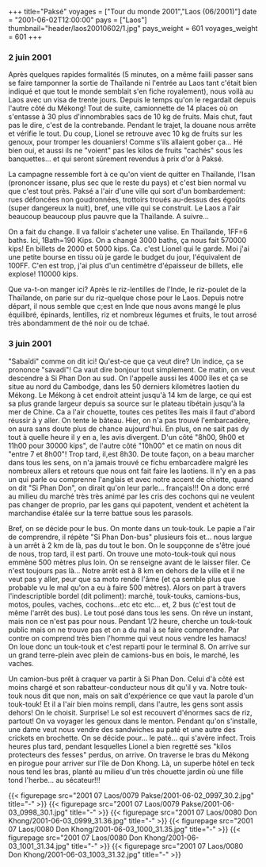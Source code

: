 +++
title="Paksé"
voyages = ["Tour du monde 2001","Laos (06/2001)"]
date = "2001-06-02T12:00:00"
pays = ["Laos"]
thumbnail="header/laos20010602/1.jpg"
pays_weight = 601
voyages_weight = 601
+++
### 2 juin 2001

Après quelques rapides formalités (5 minutes, on a même faiili passer sans 
se faire tamponner la sortie de Thaïlande ni l'entrée au Laos tant c'était bien 
indiqué et que tout le monde semblait s'en fiche royalement), nous voilà au 
Laos avec un visa de trente jours. Depuis le temps qu'on le regardait depuis 
l'autre côté du Mékong! Tout de suite, camionnette de 14 places où on s'entasse 
à 30 plus d'innombrables sacs de 10 kg de fruits. Mais chut, faut pas le dire, 
c'est de la contrebande. Pendant le trajet, la douane nous arrête et vérifie 
le tout. Du coup, Lionel se retrouve avec 10 kg de fruits sur les genoux, pour 
tromper les douaniers! Comme s'ils allaient gober ça... Hé bien oui, et aussi 
ils ne "voient" pas les kilos de fruits "cachés" sous les banquettes... et qui 
seront sûrement revendus à prix d'or à Paksé.

La campagne ressemble fort à ce qu'on vient de quitter en Thaïlande, l'Isan 
(prononcer issane, plus sec que le reste du pays) et c'est bien normal vu que 
c'est tout près. Paksé a l'air d'une ville qui sort d'un bombardement: rues 
défoncées non goudronnées, trottoirs troués au-dessus des égoûts (super dangereux 
la nuit), bref, une ville qui se construit. Le Laos a l'air beaucoup beaucoup 
plus pauvre que la Thaïlande. A suivre... 

On a fait du change. Il va falloir s'acheter une valise. En Thaïlande, 1FF=6 
baths. Ici, 1Bath=190 Kips. On a changé 3000 baths, ça nous fait 570000 kips! 
En billets de 2000 et 5000 kips. Ca. c'est Lionel qui le garde. Moi j'ai une 
petite bourse en tissu où je garde le budget du jour, l'équivalent de 100FF. 
C'en est trop, j'ai plus d'un centimètre d'épaisseur de billets, elle explose! 
110000 kips.

Que va-t-on manger ici? Après le riz-lentilles de l'Inde, le riz-poulet de 
la Thaïlande, on parie sur du riz-quelque chose pour le Laos. Depuis notre départ, 
il nous semble que c;est en Inde que nous avons mangé le plus équilibré, épinards, 
lentilles, riz et nombreux légumes et fruits, le tout arrosé très abondamment 
de thé noir ou de tchaé.

### 3 juin 2001

"Sabaïdi" comme on dit ici! Qu'est-ce que ça veut dire? Un indice, ça se prononce 
"savadi"! Ca vaut dire bonjour tout simplement. Ce matin, on veut descendre 
à Si Phan Don au sud. On l'appelle aussi les 4000 îles et ça se situe au nord 
du Cambodge, dans les 50 derniers kilomètres laotien du Mékong. Le Mékong à 
cet endroit atteint jusqu'à 14 km de large, ce qui est sa plus grande largeur 
depuis sa source sur le plateau tibétain jusqu'à la mer de Chine. Ca a l'air 
chouette, toutes ces petites îles mais il faut d'abord réussir à y aller. On 
tente le bâteau. Hier, on n'a pas trouvé l'embarcadère, on aura sans doute plus 
de chance aujourd'hui. En plus, on ne sait pas dy tout à quelle heure il y en 
a, les avis divergent. D'un côté "8h00, 9h00 et 11h00 pour 30000 kips", de l'autre 
côté "10h00" et ce matin on nous dit "entre 7 et 8h00"! Trop tard, il,est 8h30. 
De toute façon, on a beau marcher dans tous les sens, on n'a jamais trouvé ce 
fichu embarcadère malgré les nombreux allers et retours que nous ont fait faire 
les laotiens. Il n'y en a pas un qui parle ou comprenne l'anglais et avec notre 
accent de chiotte, quand on dit "Si Phan Don", on dirait qu'on leur parle... 
français!!! On a donc erré au milieu du marché très très animé par les cris 
des cochons qui ne veulent pas changer de proprio, par les gans qui papotent, 
vendent et achètent la marchandise étalée sur la terre battue sous les parasols.

Bref, on se décide pour le bus. On monte dans un touk-touk. Le papie a l'air 
de comprendre, il répète "Si Phan Don-bus" plusieurs fois et... nous largue 
à un arrêt à 2 km de là, pas du tout le bon. On le soupçonne de s'être joué 
de nous, trop tard, il est parti. On trouve une moto-touk-touk qui nous emmène 
500 mètres plus loin. On se renseigne avant de le laisser filer. Ce n'est toujours 
pas là... Notre arrêt est à 8 km en dehors de la ville et il ne veut pas y aller, 
peur que sa moto rende l'âme (et ça semble plus que probable vu le mal qu'on 
a eu à faire 500 mètres). Alors on part à travers l'indescriptible bordel (dit 
poliment): marché, touk-touks, camions-bus, motos, poules, vaches, cochons...etc 
etc etc... et, 2 bus (c'est tout de même l'arrêt des bus). Le tout posé dans 
tous les sens. On rêve un instant, mais non ce n'est pas pour nous. Pendant 
1/2 heure, cherche un touk-touk public mais on ne trouve pas et on a du mal 
à se faire comprendre. Par contre on comprend très bien l'homme qui veut nous 
vendre les hamacs! On loue donc un touk-touk et c'est reparti pour le terminal 
8. On arrive sur un grand terre-plein avec plein de camions-bus en bois, le 
marché, les vaches.

Un camion-bus prêt à craquer va partir à Si Phan Don. Celui d'à côté est moins 
chargé et son rabatteur-conducteur nous dit qu'il y va. Notre touk-touk nous 
dit que non, mais on sait d'expérience ce que vaut la parole d'un touk-touk! 
Et il a l'air bien moins rempli, dans l'autre, les gens sont assis dehors! On 
le choisit. Surprise! Le sol est recouvert d'énormes sacs de riz, partout! On 
va voyager les genoux dans le menton. Pendant qu'on s'installe, une dame veut 
nous vendre des sandwiches au paté et une autre des crickets en brochette. On 
se décide pour... le paté... qui s'avère infect. Trois heures plus tard, pendant 
lesquelles Lionel a bien regretté ses "kilos protecteurs des fesses" perdus, 
on arrive. On traverse le bras du Mékong en pirogue pour arriver sur l'île de 
Don Khong. Là, un superbe hôtel en teck nous tend les bras, planté au milieu 
d'un très chouette jardin où une fille tond l'herbe... au sécateur!!!


<div id="TOTO">{{< figurepage src="2001 07 Laos/0079 Pakse/2001-06-02_0997_30.2.jpg" title="-"  >}}
{{< figurepage src="2001 07 Laos/0079 Pakse/2001-06-03_0998_30.1.jpg" title="-"  >}}
{{< figurepage src="2001 07 Laos/0080 Don Khong/2001-06-03_0999_31.36.jpg" title="-"  >}}
{{< figurepage src="2001 07 Laos/0080 Don Khong/2001-06-03_1000_31.35.jpg" title="-"  >}}
{{< figurepage src="2001 07 Laos/0080 Don Khong/2001-06-03_1001_31.34.jpg" title="-"  >}}
{{< figurepage src="2001 07 Laos/0080 Don Khong/2001-06-03_1003_31.32.jpg" title="-"  >}}
</DIV>


